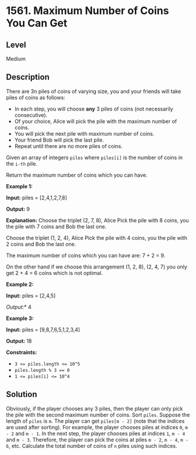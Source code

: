 # 1561. Maximum Number of Coins You Can Get
## Level
Medium

## Description
There are 3n piles of coins of varying size, you and your friends will take piles of coins as follows:

* In each step, you will choose **any** 3 piles of coins (not necessarily consecutive).
* Of your choice, Alice will pick the pile with the maximum number of coins.
* You will pick the next pile with maximum number of coins.
* Your friend Bob will pick the last pile.
* Repeat until there are no more piles of coins.

Given an array of integers `piles` where `piles[i]` is the number of coins in the `i-th` pile.

Return the maximum number of coins which you can have.

**Example 1:**

**Input:** piles = [2,4,1,2,7,8]

**Output:** 9

**Explanation:** Choose the triplet (2, 7, 8), Alice Pick the pile with 8 coins, you the pile with 7 coins and Bob the last one.

Choose the triplet (1, 2, 4), Alice Pick the pile with 4 coins, you the pile with 2 coins and Bob the last one.

The maximum number of coins which you can have are: 7 + 2 = 9.

On the other hand if we choose this arrangement (1, 2, 8), (2, 4, 7) you only get 2 + 4 = 6 coins which is not optimal.

**Example 2:**

**Input:** piles = [2,4,5]

*Output:** 4

**Example 3:**

**Input:** piles = [9,8,7,6,5,1,2,3,4]

**Output:** 18

**Constraints:**

* `3 <= piles.length <= 10^5`
* `piles.length % 3 == 0`
* `1 <= piles[i] <= 10^4`

## Solution
Obviously, if the player chooses any 3 piles, then the player can only pick the pile with the second maximum number of coins. Sort `piles`. Suppose the length of `piles` is `m`. The player can get `piles[m - 2]` (note that the indices are used after sorting). For example, the player chooses piles at indices `0`, `m - 2` and `m - 1`. In the next step, the player chooses piles at indices `1`, `m - 4` and `m - 3`. Therefore, the player can pick the coins at piles `m - 2`, `m - 4`, `m - 6`, etc. Calculate the total number of coins of `n` piles using such indices.
